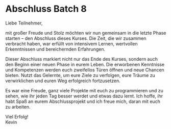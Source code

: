 # Abschluss Batch 8

Liebe Teilnehmer,

mit großer Freude und Stolz möchten wir nun gemeinsam in die letzte Phase starten – den Abschluss dieses Kurses. Die Zeit, die wir zusammen verbracht haben, war erfüllt von intensivem Lernen, wertvollen Erkenntnissen und bereichernden Erfahrungen.

Dieser Abschluss markiert nicht nur das Ende des Kurses, sondern auch den Beginn einer neuen Phase in eurem Leben. Die erworbenen Kenntnisse und Kompetenzen werden euch zweifellos Türen öffnen und neue Chancen bieten. Nutzt das Gelernte, um eure Ziele zu verfolgen, eure Träume zu verwirklichen und euren Weg erfolgreich fortzusetzen.

Es war eine Freude, ganz viele Projekte mit euch zu programmieren und zu sehen, wie ihr jeden Tag besser werdet und etwas dazu lernt. Ich hoffe, ihr habt Spaß an eurem Abschlussprojekt und ich freue mich, daran mit euch zu arbeiten.

Viel Erfolg!\
Kevin

